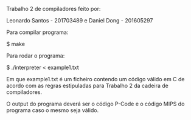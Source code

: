 Trabalho 2 de compiladores feito por:

Leonardo Santos - 201703489
e
Daniel Dong - 201605297

Para compilar programa:

$ make

Para rodar o programa:

$ ./interpreter < example1.txt

Em que example1.txt é um ficheiro contendo um código válido
em C de acordo com as regras estipuladas para Trabalho 2 
da cadeira de compiladores.

O output do programa deverá ser o código P-Code e o código MIPS do programa
caso o mesmo seja válido.